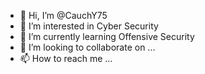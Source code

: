 - 👋 Hi, I’m @CauchY75
- 👀 I’m interested in Cyber Security
- 🌱 I’m currently learning Offensive Security
- 💞️ I’m looking to collaborate on ...
- 📫 How to reach me ...

<!---
CauchY75/CauchY75 is a ✨ special ✨ repository because its `README.md` (this file) appears on your GitHub profile.
You can click the Preview link to take a look at your changes.
--->
